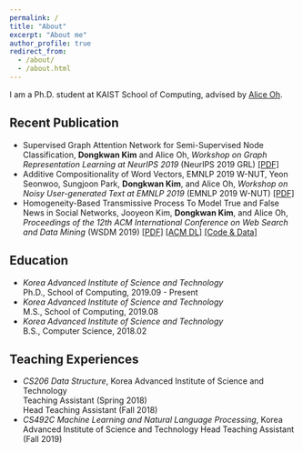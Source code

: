 ```yaml
---
permalink: /
title: "About"
excerpt: "About me"
author_profile: true
redirect_from: 
  - /about/
  - /about.html
---
```


I am a Ph.D. student at KAIST School of Computing, advised by [Alice Oh](https://aliceoh9.github.io/).

## Recent Publication

- Supervised Graph Attention Network for Semi-Supervised Node Classification, **Dongkwan Kim** and Alice Oh, *Workshop on Graph Representation Learning at NeurIPS 2019* (NeurIPS 2019 GRL) [[PDF]](https://grlearning.github.io/papers/103.pdf)
- Additive Compositionality of Word Vectors, EMNLP 2019 W-NUT, Yeon Seonwoo, Sungjoon Park, **Dongkwan Kim**, and Alice Oh, *Workshop on Noisy User-generated Text at EMNLP 2019* (EMNLP 2019 W-NUT) [[PDF]](https://www.aclweb.org/anthology/D19-5551.pdf)
- Homogeneity-Based Transmissive Process To Model True and False News in Social Networks, Jooyeon Kim, **Dongkwan Kim**, and Alice Oh, *Proceedings of the 12th ACM International Conference on Web Search and Data Mining* (WSDM 2019) [[PDF]](https://arxiv.org/abs/1811.09702) [[ACM DL]](https://dl.acm.org/citation.cfm?id=3291009) [[Code & Data]](https://github.com/dongkwan-kim/HBTP)


## Education

- *Korea Advanced Institute of Science and Technology*  
  Ph.D., School of Computing, 2019.09 - Present
- *Korea Advanced Institute of Science and Technology*  
  M.S., School of Computing, 2019.08
- *Korea Advanced Institute of Science and Technology*  
  B.S., Computer Science, 2018.02

## Teaching Experiences

- *CS206 Data Structure*, Korea Advanced Institute of Science and Technology  
  Teaching Assistant (Spring 2018)  
  Head Teaching Assistant (Fall 2018)
- *CS492C Machine Learning and Natural Language Processing*, Korea Advanced Institute of Science and Technology 
  Head Teaching Assistant (Fall 2019)

